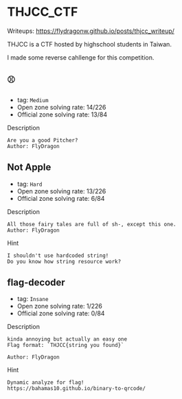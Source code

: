 # THJCC_CTF

Writeups: https://flydragonw.github.io/posts/thjcc_writeup/

THJCC is a CTF hosted by highschool students in Taiwan.

I made some reverse cahllenge for this competition.

## ⚾
- tag: `Medium`
- Open zone solving rate: 14/226  
- Official zone solving rate: 13/84

Description  
```
Are you a good Pitcher?  
Author: FlyDragon
```

## Not Apple
- tag: `Hard`
- Open zone solving rate: 13/226
- Official zone solving rate: 6/84

Description  
```
All those fairy tales are full of sh-, except this one.
Author: FlyDragon
```
Hint
```
I shouldn't use hardcoded string!
Do you know how string resource work?
```

## flag-decoder
- tag: `Insane`
- Open zone solving rate: 1/226
- Official zone solving rate: 0/84

Description
```
kinda annoying but actually an easy one
Flag format: `THJCC{string you found}`

Author: FlyDragon
```
Hint
```
Dynamic analyze for flag!
https://bahamas10.github.io/binary-to-qrcode/
```
